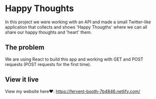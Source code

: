 # Happy Thoughts

In this project we were working with an API and made a small Twitter-like application that collects and shows 'Happy Thougths' where we can all share our happy thoughts and 'heart' them. 

## The problem

We are using React to build this app and working with GET and POST requests (POST requests for the first time).

## View it live

View my website here❤️: https://fervent-booth-7b4846.netlify.com/
